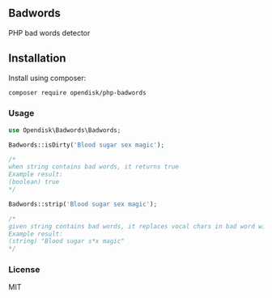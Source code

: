 ## Badwords
PHP bad words detector

## Installation
Install using composer:

```bash
composer require opendisk/php-badwords
```

### Usage
```php
use Opendisk\Badwords\Badwords;

Badwords::isDirty('Blood sugar sex magic');

/*
when string contains bad words, it returns true
Example result:
(boolean) true 
*/

Badwords::strip('Blood sugar sex magic');

/*
given string contains bad words, it replaces vocal chars in bad word with asterix
Example result:
(string) "Blood sugar s*x magic" 
*/
```

### License
MIT
